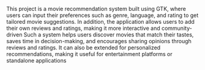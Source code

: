 This project is a movie recommendation system built using GTK, where users can input their preferences such as genre, language, and rating to get tailored movie suggestions. 
In addition, the application allows users to add their own reviews and ratings, making it more interactive and community-driven
Such a system helps users discover movies that match their tastes, saves time in decision-making, and encourages sharing opinions through reviews and ratings.
It can also be extended for personalized recommendations, making it useful for entertainment platforms or standalone applications
